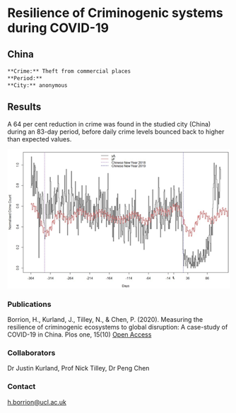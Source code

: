 # Resilience of Criminogenic systems during COVID-19
## China

```
**Crime:** Theft from commercial places
**Period:** 
**City:** anonymous
```

## Results
A 64 per cent reduction in crime was found in the studied city (China) during an 83-day period, before daily crime levels bounced back to higher than expected values.

![Image](./China_timeseries_commercial_theft.png)

### Publications

Borrion, H., Kurland, J., Tilley, N., & Chen, P. (2020). Measuring the resilience of criminogenic ecosystems to global disruption: A case-study of COVID-19 in China. Plos one, 15(10) [Open Access](https://journals.plos.org/plosone/article?id=10.1371/journal.pone.0240077)



### Collaborators

Dr Justin Kurland,  Prof Nick Tilley, Dr Peng Chen


### Contact

h.borrion@ucl.ac.uk

